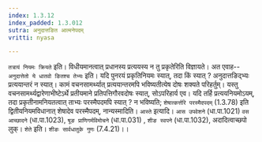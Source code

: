 ```yaml
---
index: 1.3.12
index_padded: 1.3.012
sutra: अनुदात्तङित आत्मनेपदम्
vritti: nyasa

---
```

`तत्रायं नियमः क्रियते` इति। विधीयमानत्वात् प्रधानस्य प्रत्ययस्य न तु प्रकृतेरिति विज्ञायते। अत एवाह-- `अनुदात्तेतो ये धातवो ङितश्च तेभ्यः` इति। यदि पुनरयं प्रकृतिनियमः स्यात्, तदा किं स्यात् ? अनुदात्तङिद्भ्यः प्रत्ययान्तरं न स्यात्। कामं वचनसामर्थ्यात् प्रत्ययान्तरमपि भविष्यतीत्येष दोषः शक्यते परिहर्तुम्। यस्तु वचनसामर्थ्यद्वारेणाभीष्टेऽर्थे प्रतीयमाने प्रतिपत्तिगौरवदोषः स्यात्, सोऽपरिहार्य एव। यदि तर्हि प्रत्ययनियमोऽयम्, तदा प्रकृतीनामनियतत्वात् ताभ्यः परस्मैपदमपि स्यात् ? न भविष्यति; `शेषात्कर्त्तरि परस्मैदपदम्` (1.3.78) इति द्वितीयनियमविधानात् शेषादेव परस्मैपदम्, नान्यस्मादिति। `आस्ते` इत्यादि। `आस उपवेशने` (धा.पा.1021) `वस आच्छादने` (धा.पा.1023), `षूङ प्राणिगर्मविमोचने` (धा.पा.031) , `शीङ स्वपने` (धा.पा.1032), अदादित्वाच्छपो लुक्। `शेते` इति। `शीङः सार्वधातुके गुणः` (7.4.21)।।
